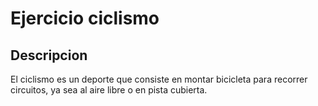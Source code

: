 # Ejercicio ciclismo

## Descripcion
El ciclismo es un deporte que consiste en montar bicicleta para recorrer circuitos, ya sea al aire libre o en pista cubierta. 